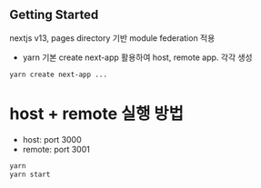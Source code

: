 ## Getting Started

nextjs v13, pages directory 기반 module federation 적용

- yarn 기본 create next-app 활용하여 host, remote app. 각각 생성
```sh
yarn create next-app ...
```

# host + remote 실행 방법

- host: port 3000
- remote: port 3001

```sh
yarn
yarn start
```
